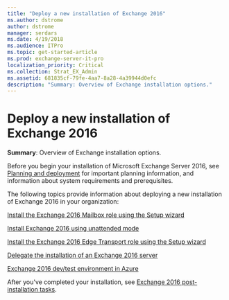 ```yaml
---
title: "Deploy a new installation of Exchange 2016"
ms.author: dstrome
author: dstrome
manager: serdars
ms.date: 4/19/2018
ms.audience: ITPro
ms.topic: get-started-article
ms.prod: exchange-server-it-pro
localization_priority: Critical
ms.collection: Strat_EX_Admin
ms.assetid: 681835cf-79fe-4aa7-8a28-4a39944d0efc
description: "Summary: Overview of Exchange installation options."
---
```


# Deploy a new installation of Exchange 2016

 **Summary**: Overview of Exchange installation options.
  
Before you begin your installation of Microsoft Exchange Server 2016, see [Planning and deployment](../../plan-and-deploy/plan-and-deploy.md) for important planning information, and information about system requirements and prerequisites.
  
The following topics provide information about deploying a new installation of Exchange 2016 in your organization:
  
[Install the Exchange 2016 Mailbox role using the Setup wizard](install-mailbox-role.md)
  
[Install Exchange 2016 using unattended mode](unattended-installs.md)
  
[Install the Exchange 2016 Edge Transport role using the Setup wizard](install-edge-transport-role.md)
  
[Delegate the installation of an Exchange 2016 server](delegate-installations.md)
  
[Exchange 2016 dev/test environment in Azure](create-azure-test-environments.md)
  
After you've completed your installation, see [Exchange 2016 post-installation tasks](../../plan-and-deploy/post-installation-tasks/post-installation-tasks.md).
  

